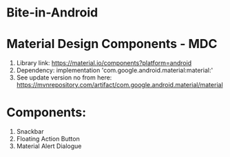 # Bite-in-Android
# Material Design Components - MDC
01. Library link: https://material.io/components?platform=android
02. Dependency:  implementation 'com.google.android.material:material:<version>'
03. See update version no from here: https://mvnrepository.com/artifact/com.google.android.material/material
# Components: 
01. Snackbar
02. Floating Action Button
03. Material Alert Dialogue
